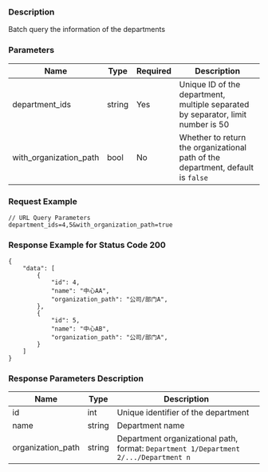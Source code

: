 ### Description

Batch query the information of the departments

### Parameters

| Name                   | Type   | Required | Description                                                                      |
|------------------------|--------|----------|----------------------------------------------------------------------------------|
| department_ids         | string | Yes      | Unique ID of the department, multiple separated by separator, limit number is 50 |
| with_organization_path | bool   | No       | Whether to return the organizational path of the department, default is `false`  |

### Request Example

```
// URL Query Parameters
department_ids=4,5&with_organization_path=true
```

### Response Example for Status Code 200

```json5
{
    "data": [
        {
            "id": 4,
            "name": "中心AA",
            "organization_path": "公司/部门A",
        },
        {
            "id": 5,
            "name": "中心AB",
            "organization_path": "公司/部门A",
        }
    ]
}
```

### Response Parameters Description

| Name              | Type   | Description                                                                          |
|-------------------|--------|--------------------------------------------------------------------------------------|
| id                | int    | Unique identifier of the department                                                  |
| name              | string | Department name                                                                      |
| organization_path | string | Department organizational path, format: `Department 1/Department 2/.../Department n` |
